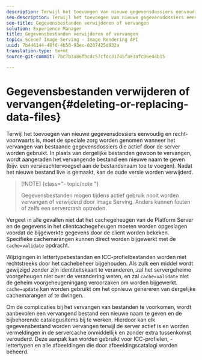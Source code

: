 ```yaml
---
description: Terwijl het toevoegen van nieuwe gegevensdossiers eenvoudig en recht-voorwaarts is, moet de speciale zorg worden genomen wanneer het vervangen van bestaande gegevensdossiers die actief door de server worden gebruikt. In plaats van dergelijke bestanden gewoon te vervangen, wordt aangeraden het vervangende bestand een nieuwe naam te geven (bijv. een versieachtervoegsel aan de bestandsnaam toe te voegen). Nadat het nieuwe bestand live is gemaakt, kan de oude versie worden verwijderd.
seo-description: Terwijl het toevoegen van nieuwe gegevensdossiers eenvoudig en recht-voorwaarts is, moet de speciale zorg worden genomen wanneer het vervangen van bestaande gegevensdossiers die actief door de server worden gebruikt. In plaats van dergelijke bestanden gewoon te vervangen, wordt aangeraden het vervangende bestand een nieuwe naam te geven (bijv. een versieachtervoegsel aan de bestandsnaam toe te voegen). Nadat het nieuwe bestand live is gemaakt, kan de oude versie worden verwijderd.
seo-title: Gegevensbestanden verwijderen of vervangen
solution: Experience Manager
title: Gegevensbestanden verwijderen of vervangen
topic: Scene7 Image Serving - Image Rendering API
uuid: 7b446144-48f6-4b50-93ec-0287425d932a
translation-type: tm+mt
source-git-commit: 7bc7b3a86fbcdc57cfdc31745fae3afc06e44b15

---
```



# Gegevensbestanden verwijderen of vervangen{#deleting-or-replacing-data-files}

Terwijl het toevoegen van nieuwe gegevensdossiers eenvoudig en recht-voorwaarts is, moet de speciale zorg worden genomen wanneer het vervangen van bestaande gegevensdossiers die actief door de server worden gebruikt. In plaats van dergelijke bestanden gewoon te vervangen, wordt aangeraden het vervangende bestand een nieuwe naam te geven (bijv. een versieachtervoegsel aan de bestandsnaam toe te voegen). Nadat het nieuwe bestand live is gemaakt, kan de oude versie worden verwijderd.

>[!NOTE] {class=&quot;- topic/note &quot;}
>
>Gegevensbestanden mogen tijdens actief gebruik nooit worden vervangen of verwijderd door Image Serving. Anders kunnen fouten of zelfs een servercrash optreden.

Vergeet in alle gevallen niet dat het cachegeheugen van de Platform Server en de gegevens in het clientcachegeheugen moeten worden opgeslagen voordat de bijgewerkte gegevens door de client worden bekeken. Specifieke cachemarangen kunnen direct worden bijgewerkt met de `cache=validate` opdracht.

Wijzigingen in lettertypebestanden en ICC-profielbestanden worden niet rechtstreeks door het cachebeheer bijgehouden. Als zulk een middel wordt gewijzigd zonder zijn identiteitskaart te veranderen, zal het servergeheime voorgeheugen niet over de verandering weten, en zal `cache=validate` niet de geheim voorgeheugeningang veroorzaken om worden bijgewerkt. `cache=update` kan worden gebruikt om het opnieuw genereren van dergelijke cachemarangen af te dwingen.

Om de complicaties bij het vervangen van bestanden te voorkomen, wordt aanbevolen een vervangend bestand een nieuwe naam te geven en de bijbehorende catalogusitems bij te werken. Hierdoor kan elk gegevensbestand worden vervangen terwijl de server actief is en worden vermeldingen in de servercache onmiddellijk en zonder extra tussenkomst verouderd. Deze aanpak kan worden gebruikt voor ICC-profielen, -lettertypen en alle afbeeldingen die door afbeeldingscatalogi worden beheerd.
